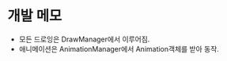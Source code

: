 ﻿개발 메모
==============

* 모든 드로잉은 DrawManager에서 이루어짐.
* 애니메이션은 AnimationManager에서 Animation객체를 받아 동작.